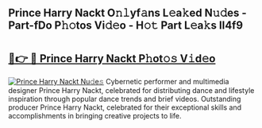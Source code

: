 ## Prince Harry Nackt O𝚗𝚕yf𝚊ns L𝚎a𝚔ed N𝚞𝚍es - Part-fDo P𝚑𝚘tos Vi𝚍𝚎o - H𝚘𝚝 Part L𝚎a𝚔s lI4f9

# <h2><a href="http://kfekn9i.oniu.top/?m=Prince+Harry+Nackt">🔗👉 🔴 Prince Harry Nackt P𝚑ot𝚘𝚜 V𝚒d𝚎o</a></h2>

[![Prince Harry Nackt Nu𝚍e𝚜](https://i.imgur.com/0qMVB7G.gif)](http://kfekn9i.oniu.top/?m=Prince+Harry+Nackt)
Cybernetic performer and multimedia designer Prince Harry Nackt, celebrated for distributing dance and lifestyle inspiration through popular dance trends and brief videos. Outstanding producer Prince Harry Nackt, celebrated for their exceptional skills and accomplishments in bringing creative projects to life.  
